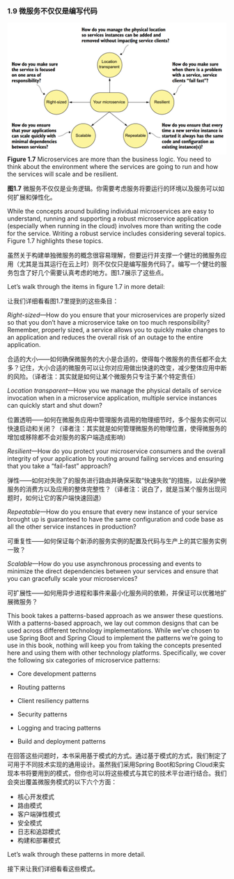 ### 1.9 微服务不仅仅是编写代码

![](/assets/figure1.7.png)**Figure 1.7** Microservices are more than the business logic. You need to think about the environment where the services are going to run and how the services will scale and be resilient.

**图1.7** 微服务不仅仅是业务逻辑。你需要考虑服务将要运行的环境以及服务可以如何扩展和弹性化。

While the concepts around building individual microservices are easy to understand, running and supporting a robust microservice application \(especially when running in the cloud\) involves more than writing the code for the service. Writing a robust service includes considering several topics. Figure 1.7 highlights these topics.

虽然关于构建单独微服务的概念很容易理解，但要运行并支撑一个健壮的微服务应用（尤其是当其运行在云上时）则不仅仅只是编写服务代码了。编写一个健壮的服务包含了好几个需要认真考虑的地方。图1.7展示了这些点。

Let’s walk through the items in figure 1.7 in more detail:

让我们详细看看图1.7里提到的这些条目：

_Right-sized_—How do you ensure that your microservices are properly sized so that you don’t have a microservice take on too much responsibility? Remember, properly sized, a service allows you to quickly make changes to an application and reduces the overall risk of an outage to the entire application.

合适的大小——如何确保微服务的大小是合适的，使得每个微服务的责任都不会太多？记住，大小合适的微服务可以让你对应用做出快速的改变，减少整体应用中断的风险。（译者注：其实就是如何让某个微服务只专注于某个特定责任）

_Location transparent_—How you we manage the physical details of service invocation when in a microservice application, multiple service instances can quickly start and shut down?

位置透明——如何在微服务应用中管理服务调用的物理细节时，多个服务实例可以快速启动和关闭？（译者注：其实就是如何管理微服务的物理位置，使得微服务的增加或移除都不会对服务的客户端造成影响）

_Resilient_—How do you protect your microservice consumers and the overall integrity of your application by routing around failing services and ensuring that you take a “fail-fast” approach?

弹性——如何对失败了的服务进行路由并确保采取“快速失败”的措施，以此保护微服务的消费方以及应用的整体完整性？（译者注：说白了，就是当某个服务出现问题时，如何让它的客户端快速回退）

_Repeatable_—How do you ensure that every new instance of your service brought up is guaranteed to have the same configuration and code base as all the other service instances in production?

可重复性——如何保证每个新添的服务实例的配置及代码与生产上的其它服务实例一致？

_Scalable_—How do you use asynchronous processing and events to minimize the direct dependencies between your services and ensure that you can gracefully scale your microservices?

可扩展性——如何用异步进程和事件来最小化服务间的依赖，并保证可以优雅地扩展微服务？

This book takes a patterns-based approach as we answer these questions. With a patterns-based approach, we lay out common designs that can be used across different technology implementations. While we’ve chosen to use Spring Boot and Spring Cloud to implement the patterns we’re going to use in this book, nothing will keep you from taking the concepts presented here and using them with other technology platforms. Specifically, we cover the following six categories of microservice patterns:

* Core development patterns

* Routing patterns

* Client resiliency patterns

* Security patterns

* Logging and tracing patterns

* Build and deployment patterns

在回答这些问题时，本书采用基于模式的方式。通过基于模式的方式，我们制定了可用于不同技术实现的通用设计。虽然我们采用Spring Boot和Spring Cloud来实现本书将要用到的模式，但你也可以将这些模式与其它的技术平台进行结合。我们会突出覆盖微服务模式的以下六个方面：

* 核心开发模式
* 路由模式
* 客户端弹性模式
* 安全模式
* 日志和追踪模式
* 构建和部署模式

Let’s walk through these patterns in more detail.

接下来让我们详细看看这些模式。

